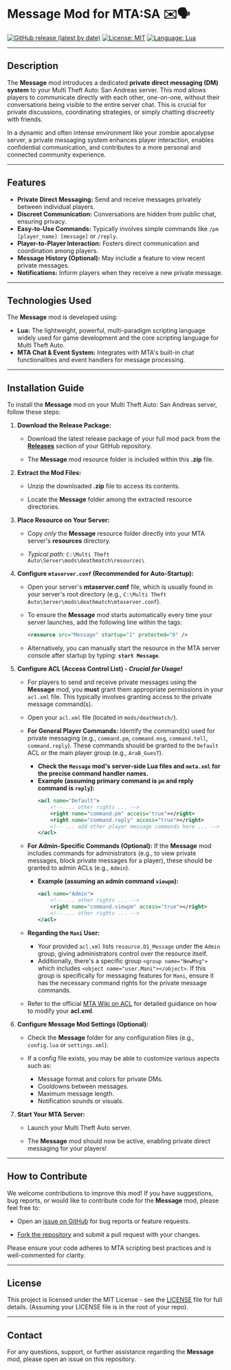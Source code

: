 # Message Mod for MTA:SA ✉️🗣️

[![GitHub release (latest by date)](https://img.shields.io/github/v/release/Maniseniler/PackZombieMTA)](https://github.com/Maniseniler/PackZombieMTA/releases/latest)
[![License: MIT](https://img.shields.io/badge/License-MIT-yellow.svg)](https://opensource.org/licenses/MIT)
[![Language: Lua](https://img.shields.io/badge/Language-Lua-blue?logo=lua)](https://www.lua.org/)

---

## **Description**

The **Message** mod introduces a dedicated **private direct messaging (DM) system** to your Multi Theft Auto: San Andreas server. This mod allows players to communicate directly with each other, one-on-one, without their conversations being visible to the entire server chat. This is crucial for private discussions, coordinating strategies, or simply chatting discreetly with friends.

In a dynamic and often intense environment like your zombie apocalypse server, a private messaging system enhances player interaction, enables confidential communication, and contributes to a more personal and connected community experience.

---

## **Features**

* **Private Direct Messaging:** Send and receive messages privately between individual players.
* **Discreet Communication:** Conversations are hidden from public chat, ensuring privacy.
* **Easy-to-Use Commands:** Typically involves simple commands like `/pm [player_name] [message]` or `/reply`.
* **Player-to-Player Interaction:** Fosters direct communication and coordination among players.
* **Message History (Optional):** May include a feature to view recent private messages.
* **Notifications:** Inform players when they receive a new private message.

---

## **Technologies Used**

The **Message** mod is developed using:

* **Lua:** The lightweight, powerful, multi-paradigm scripting language widely used for game development and the core scripting language for Multi Theft Auto.
* **MTA Chat & Event System:** Integrates with MTA's built-in chat functionalities and event handlers for message processing.

---

## **Installation Guide**

To install the **Message** mod on your Multi Theft Auto: San Andreas server, follow these steps:

1.  **Download the Release Package:**

    * Download the latest release package of your full mod pack from the [**Releases**](https://github.com/Maniseniler/PackZombieMTA/releases) section of your GitHub repository.

    * The **Message** mod resource folder is included within this **.zip** file.

2.  **Extract the Mod Files:**

    * Unzip the downloaded **.zip** file to access its contents.

    * Locate the **Message** folder among the extracted resource directories.

3.  **Place Resource on Your Server:**

    * Copy *only* the **Message** resource folder directly into your MTA server's **resources** directory.

    * *Typical path:* `C:\Multi Theft Auto\Server\mods\deathmatch\resources\`

4.  **Configure `mtaserver.conf` (Recommended for Auto-Startup):**

    * Open your server's **mtaserver.conf** file, which is usually found in your server's root directory (e.g., `C:\Multi Theft Auto\Server\mods\deathmatch\mtaserver.conf`).

    * To ensure the **Message** mod starts automatically every time your server launches, add the following line within the **<server>** tags:

        ```xml
        <resource src="Message" startup="1" protected="0" />
        ```

    * Alternatively, you can manually start the resource in the MTA server console after startup by typing: **`start Message`**.

5.  **Configure ACL (Access Control List) - **_Crucial for Usage!_****

    * For players to send and receive private messages using the **Message** mod, you **must** grant them appropriate permissions in your `acl.xml` file. This typically involves granting access to the private message command(s).

    * Open your `acl.xml` file (located in `mods/deathmatch/`).

    * **For General Player Commands:** Identify the command(s) used for private messaging (e.g., `command.pm`, `command.msg`, `command.tell`, `command.reply`). These commands should be granted to the `Default` ACL or the main player group (e.g., `AraB_GuesT`).
        * **Check the `Message` mod's server-side Lua files and `meta.xml` for the precise command handler names.**
        * **Example (assuming primary command is `pm` and reply command is `reply`):**
            ```xml
            <acl name="Default">
                <!-- ... other rights ... -->
                <right name="command.pm" access="true"></right>
                <right name="command.reply" access="true"></right>
                <!-- ... add other player message commands here ... -->
            </acl>
            ```

    * **For Admin-Specific Commands (Optional):** If the **Message** mod includes commands for administrators (e.g., to view private messages, block private messages for a player), these should be granted to admin ACLs (e.g., `Admin`).
        * **Example (assuming an admin command `viewpm`):**
            ```xml
            <acl name="Admin">
                <!-- ... other rights ... -->
                <right name="command.viewpm" access="true"></right>
                <!-- ... other rights ... -->
            </acl>
            ```

    * **Regarding the `Mani` User:**
        * Your provided `acl.xml` lists `resource.D1_Message` under the `Admin` group, giving administrators control over the resource itself.
        * Additionally, there's a specific group `<group name="NewMsg">` which includes `<object name="user.Mani"></object>`. If this group is specifically for messaging features for `Mani`, ensure it has the necessary command rights for the private message commands.

    * Refer to the official [MTA Wiki on ACL](https://wiki.multitheftauto.com/wiki/ACL) for detailed guidance on how to modify your **acl.xml**.

6.  **Configure Message Mod Settings (Optional):**

    * Check the **Message** folder for any configuration files (e.g., `config.lua` or `settings.xml`).

    * If a config file exists, you may be able to customize various aspects such as:
        * Message format and colors for private DMs.
        * Cooldowns between messages.
        * Maximum message length.
        * Notification sounds or visuals.

7.  **Start Your MTA Server:**

    * Launch your Multi Theft Auto server.

    * The **Message** mod should now be active, enabling private direct messaging for your players!

---

## **How to Contribute**

We welcome contributions to improve this mod! If you have suggestions, bug reports, or would like to contribute code for the **Message** mod, please feel free to:

* Open an [issue on GitHub](https://github.com/Maniseniler/PackZombieMTA/issues) for bug reports or feature requests.

* [Fork the repository](https://github.com/Maniseniler/PackZombieMTA/fork) and submit a pull request with your changes.

Please ensure your code adheres to MTA scripting best practices and is well-commented for clarity.

---

## **License**

This project is licensed under the MIT License - see the [LICENSE](https://github.com/Maniseniler/PackZombieMTA/blob/main/LICENSE) file for full details. (Assuming your LICENSE file is in the root of your repo).

---

## **Contact**

For any questions, support, or further assistance regarding the **Message** mod, please open an issue on this repository.

